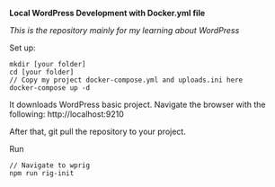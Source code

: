 **Local WordPress Development with Docker.yml file**

_This is the repository mainly for my learning about WordPress_

Set up:
```
mkdir [your folder]
cd [your folder]
// Copy my project docker-compose.yml and uploads.ini here
docker-compose up -d
```
It downloads WordPress basic project. Navigate the browser with the following: http://localhost:9210

After that, git pull the repository to your project.

Run
```
// Navigate to wprig
npm run rig-init
```